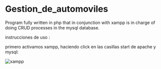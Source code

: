 # Gestion_de_automoviles
Program fully written in php that in conjunction with xampp is in charge of doing CRUD processes in the mysql database.


instrucciones de uso :


primero activamos xampp, haciendo click en las casillas start de apache y mysql:


![xampp](https://github.com/user-attachments/assets/04223549-caa8-4fa3-a4e3-6de21d0a0b3c)
